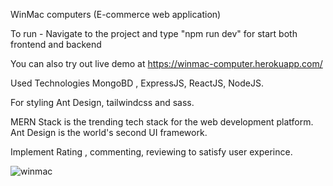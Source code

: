 WinMac computers (E-commerce web application)

To run - Navigate to the project and type "npm run dev" for start both frontend and backend

You can also try out live demo at https://winmac-computer.herokuapp.com/

Used Technologies MongoBD , ExpressJS, ReactJS, NodeJS. 

For styling Ant Design, tailwindcss and sass.

MERN Stack is the trending tech stack for the web development platform.
Ant Design is the world's second UI framework.

Implement Rating , commenting, reviewing to satisfy user experince.

![winmac](https://user-images.githubusercontent.com/88471890/167179115-c9d4dfab-9c44-4d9d-a6b1-b0a9d73323f0.PNG)
